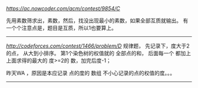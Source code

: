 *https://ac.nowcoder.com/acm/contest/9854/C*

先用素数筛求出，素数，然后，找没出现最小的素数，如果全部互质就输出。
有一个个注意点是，题目是互质，所以1也要算上。

---

*http://codeforces.com/contest/1466/problem/D*
规律题，
先记录下，度大于2的点， 从大到小排序。
第1个染色树的权值就的 全部点的和， 后面每一个 都加上 上面求得的最大的 度>=2的 数，加完后度-1；

昨天WA ，原因是本应记录 点的度的 数组 不小心记录的点的权值的度。。。

---
